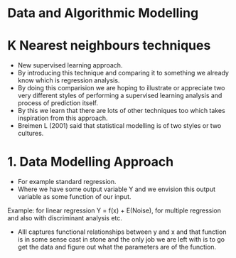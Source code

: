 # Data and Algorithmic Modelling

# K Nearest neighbours techniques

- New supervised learning approach.
- By introducing this technique and comparing it to something we already know which is regression analysis.
- By doing this comparision we are hoping to illustrate or appreciate two very different styles of performing a supervised learning analysis and process of prediction itself.
- By this we learn that there are lots of other techniques too which takes inspiration from this approach.
- Breimen L (2001) said that statistical modelling is of two styles or two cultures.

# 1. Data Modelling Approach

- For example standard regression.
- Where we have some output variable Y and we envision this output variable as some function of our input.

Example: for linear regression Y = f(x) + E(Noise), for multiple regression and also with discriminant analysis etc.

- Alll captures functional relationships between y and x and that function is in some sense cast in stone and the only job we are left with is to go get the data and figure out what the parameters are of the function.
